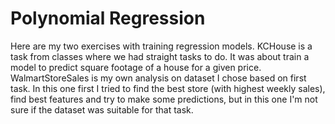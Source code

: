 # Polynomial Regression
Here are my two exercises with training regression models. KCHouse is a task from classes where we had straight tasks to do. It was about train a model to predict square footage of a house for a given price. WalmartStoreSales is my own analysis on dataset I chose based on first task. In this one first I tried to find the best store (with highest weekly sales), find best features and try to make some predictions, but in this one I'm not sure if the dataset was suitable for that task.

